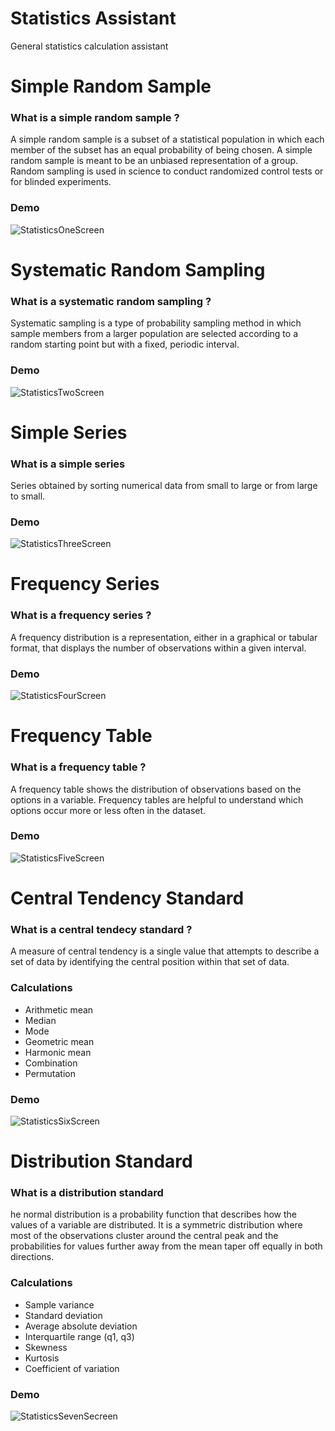 # Statistics Assistant
General statistics calculation assistant
# Simple Random Sample
### What is a simple random sample ?
A simple random sample is a subset of a statistical population in which each member of the subset has an equal probability of being chosen. A simple random sample is meant to be an unbiased representation of a group.
Random sampling is used in science to conduct randomized control tests or for blinded experiments.
### Demo
![StatisticsOneScreen](https://user-images.githubusercontent.com/63965272/117465538-7af92d80-af5a-11eb-9874-46e9544cadb6.png)
# Systematic Random Sampling
### What is a systematic random sampling ?
Systematic sampling is a type of probability sampling method in which sample members from a larger population are selected according to a random starting point but with a fixed, periodic interval.
### Demo
![StatisticsTwoScreen](https://user-images.githubusercontent.com/63965272/117465560-7d5b8780-af5a-11eb-81cb-942716b1b929.png)
# Simple Series
### What is a simple series
Series obtained by sorting numerical data from small to large or from large to small.
### Demo
![StatisticsThreeScreen](https://user-images.githubusercontent.com/63965272/117465565-7f254b00-af5a-11eb-96f1-2bb77570ecd6.png)
# Frequency Series
### What is a frequency series ?
A frequency distribution is a representation, either in a graphical or tabular format, that displays the number of observations within a given interval.
### Demo
![StatisticsFourScreen](https://user-images.githubusercontent.com/63965272/117465573-8187a500-af5a-11eb-98c4-c47e2abc388c.png)
# Frequency Table
### What is a frequency table ?
A frequency table shows the distribution of observations based on the options in a variable. Frequency tables are helpful to understand which options occur more or less often in the dataset.
### Demo
![StatisticsFiveScreen](https://user-images.githubusercontent.com/63965272/117465584-83516880-af5a-11eb-8763-3a169cb81e62.png)
# Central Tendency Standard
### What is a central tendecy standard ?
A measure of central tendency is a single value that attempts to describe a set of data by identifying the central position within that set of data.
### Calculations
* Arithmetic mean
* Median
* Mode
* Geometric mean
* Harmonic mean
* Combination
* Permutation
### Demo
![StatisticsSixScreen](https://user-images.githubusercontent.com/63965272/117465593-85b3c280-af5a-11eb-8307-069ab971f46b.png)
# Distribution Standard
### What is a distribution standard
he normal distribution is a probability function that describes how the values of a variable are distributed. It is a symmetric distribution where most of the observations cluster around the central peak and the probabilities for values further away from the mean taper off equally in both directions.
### Calculations
* Sample variance
* Standard deviation
* Average absolute deviation
* Interquartile range (q1, q3)
* Skewness
* Kurtosis
* Coefficient of variation
### Demo
![StatisticsSevenSecreen](https://user-images.githubusercontent.com/63965272/117465602-877d8600-af5a-11eb-911f-aa30ae5c56c4.png)
